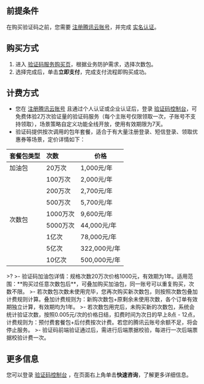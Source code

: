 ## 前提条件
在购买验证码之前，您需要 [注册腾讯云账号](https://cloud.tencent.com/document/product/378/17985)，并完成 [实名认证](https://cloud.tencent.com/document/product/378/3629)。
## 购买方式
1. 进入 [验证码服务购买页](https://buy.cloud.tencent.com/captcha#captcha)，根据业务防护需求，选择次数包。
2. 选择完成后，单击**立即支付**，完成支付流程即购买成功。

## 计费方式
- 您在 [注册腾讯云账号](https://cloud.tencent.com/document/product/378/17985) 且通过个人认证或企业认证后，登录 [验证码控制台](https://console.cloud.tencent.com/captcha/graphical)，可免费体验2万次验证量的验证码服务（每个主账号仅限领取一次，子账号不支持领取），场景策略自定义功能全线开放，使用有效期限为7天。
- 验证码提供按次调用的包年套餐，适合于有大量注册登录、短信登录、领取优惠券等场景，定价详情如下：
<table>
<thead>
<tr>
<th align="left">套餐包类型</th>
<th align="left">次数</th>
<th>价格</th>
</tr>
</thead>
<tbody><tr>
<td align="left">加油包</td>
<td align="left">20万次</td>
<td>1,000元/年</td>
</tr>
<tr>
 <td  rowspan=8 >次数包</td>
 <td align="left">100万次</td>
<td>2,000元/年</td>
</tr>
<tr>
 <td align="left">200万次</td>
<td>2,700元/年</td>
</tr>
<tr>
 <td align="left">500万次</td>
<td>5,700元/年</td>
</tr>
<tr>
 <td align="left">1000万次</td>
<td>9,600元/年</td>
</tr>
<tr>
 <td align="left">5000万次</td>
<td>44,000元/年</td>
</tr>
<tr>
 <td align="left">1亿次</td>
<td>78,000元/年</td>
</tr>
<tr>
 <td align="left">5亿次</td>
<td>322,000元/年</td>
</tr>
<tr>
 <td align="left">10亿次</td>
<td>500,000元/年</td>
</tr>
</tbody></table>
>?
>- 验证码加油包详情：规格次数20万次价格1000元，有效期为1年。适用范围：**购买过任意次数包后**，可叠加购买加油包，同一账号可以重复购买，次数不限。
>- 若次数包次数未使用完毕，您再次购买新次数包，则按照次数包叠加计费规则计算。叠加计费规则为：新购次数包+原剩余未使用次数，各个订单有效期独立计算，有效期均为1年。
>- 若次数包用完后，未购买新的次数包，系统会统计验证次数，按照0.005元/次的价格日结，扣费时间为次日的早上8点 - 12点，计费规则为：预付费套餐包+后付费按次计费。若您的腾讯云账号余额不足，将会停止服务。
>- 验证码前端验证通过后，需进行后端票据校验，每进行一次后端票据校验计费一次。

## 更多信息
您可以登录 [验证码控制台](https://console.cloud.tencent.com/captcha/graphical) ，在页面右上角单击**快速咨询**，了解更多详细信息。
